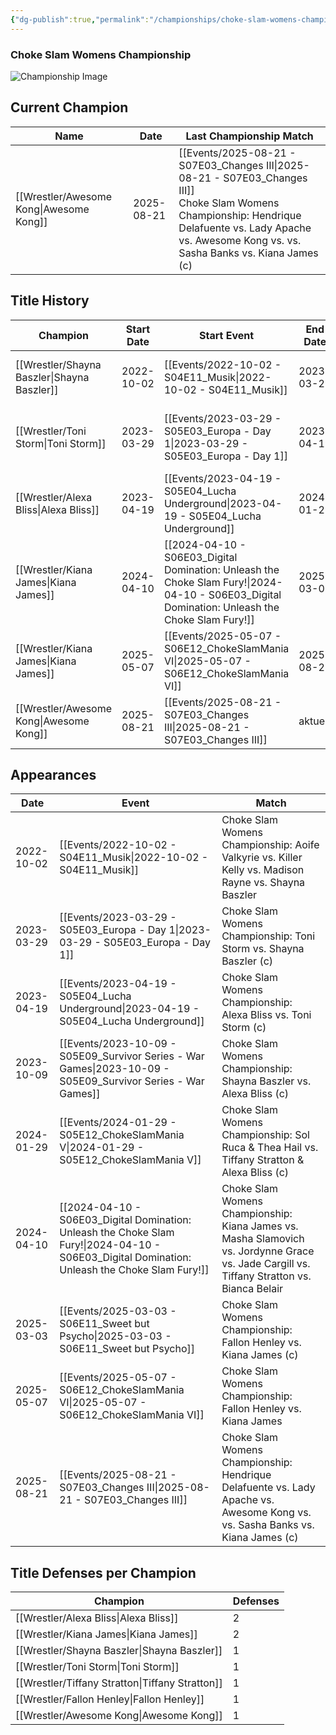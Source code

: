 ```yaml
---
{"dg-publish":true,"permalink":"/championships/choke-slam-womens-championship/","title":"Choke Slam Womens Championship","noteIcon":""}
---
```



### Choke Slam Womens Championship

![Championship Image](https://github.com/CptSpaulding1980/choke-slam-wrestling/releases/download/images/Choke_Slam_Womens_Championship.png)

## Current Champion

| Name | Date | Last Championship Match |
|------|------|------------------------|
| [[Wrestler/Awesome Kong\|Awesome Kong]] | 2025-08-21 | [[Events/2025-08-21 - S07E03_Changes III\|2025-08-21 - S07E03_Changes III]]<br>Choke Slam Womens Championship: Hendrique Delafuente vs. Lady Apache vs. Awesome Kong vs. vs. Sasha Banks vs. Kiana James (c) |

## Title History

| Champion | Start Date | Start Event | End Date | End Event | Duration | Defenses |
|----------|------------|-------------|----------|-----------|----------|----------|
| [[Wrestler/Shayna Baszler\|Shayna Baszler]] | 2022-10-02 | [[Events/2022-10-02 - S04E11_Musik\|2022-10-02 - S04E11_Musik]] | 2023-03-29 | [[Events/2023-03-29 - S05E03_Europa - Day 1\|2023-03-29 - S05E03_Europa - Day 1]] | 178 | 0 |
| [[Wrestler/Toni Storm\|Toni Storm]] | 2023-03-29 | [[Events/2023-03-29 - S05E03_Europa - Day 1\|2023-03-29 - S05E03_Europa - Day 1]] | 2023-04-19 | [[Events/2023-04-19 - S05E04_Lucha Underground\|2023-04-19 - S05E04_Lucha Underground]] | 21 | 0 |
| [[Wrestler/Alexa Bliss\|Alexa Bliss]] | 2023-04-19 | [[Events/2023-04-19 - S05E04_Lucha Underground\|2023-04-19 - S05E04_Lucha Underground]] | 2024-01-29 | [[Events/2024-01-29 - S05E12_ChokeSlamMania V\|2024-01-29 - S05E12_ChokeSlamMania V]] | 285 | 1 |
| [[Wrestler/Kiana James\|Kiana James]] | 2024-04-10 | [[2024-04-10 - S06E03_Digital Domination: Unleash the Choke Slam Fury!\|2024-04-10 - S06E03_Digital Domination: Unleash the Choke Slam Fury!]] | 2025-03-03 | [[Events/2025-03-03 - S06E11_Sweet but Psycho\|2025-03-03 - S06E11_Sweet but Psycho]] | 327 | 0 |
| [[Wrestler/Kiana James\|Kiana James]] | 2025-05-07 | [[Events/2025-05-07 - S06E12_ChokeSlamMania VI\|2025-05-07 - S06E12_ChokeSlamMania VI]] | 2025-08-21 | [[Events/2025-08-21 - S07E03_Changes III\|2025-08-21 - S07E03_Changes III]] | 106 | 0 |
| [[Wrestler/Awesome Kong\|Awesome Kong]] | 2025-08-21 | [[Events/2025-08-21 - S07E03_Changes III\|2025-08-21 - S07E03_Changes III]] | aktuell | [[-\|-]] | ongoing | 0 |

## Appearances

| Date | Event | Match |
|------|-------|-------|
| 2022-10-02 | [[Events/2022-10-02 - S04E11_Musik\|2022-10-02 - S04E11_Musik]] | Choke Slam Womens Championship: Aoife Valkyrie vs. Killer Kelly vs. Madison Rayne vs. Shayna Baszler |
| 2023-03-29 | [[Events/2023-03-29 - S05E03_Europa - Day 1\|2023-03-29 - S05E03_Europa - Day 1]] | Choke Slam Womens Championship: Toni Storm vs. Shayna Baszler (c) |
| 2023-04-19 | [[Events/2023-04-19 - S05E04_Lucha Underground\|2023-04-19 - S05E04_Lucha Underground]] | Choke Slam Womens Championship: Alexa Bliss vs. Toni Storm (c) |
| 2023-10-09 | [[Events/2023-10-09 - S05E09_Survivor Series - War Games\|2023-10-09 - S05E09_Survivor Series - War Games]] | Choke Slam Womens Championship: Shayna Baszler vs. Alexa Bliss (c) |
| 2024-01-29 | [[Events/2024-01-29 - S05E12_ChokeSlamMania V\|2024-01-29 - S05E12_ChokeSlamMania V]] | Choke Slam Womens Championship: Sol Ruca & Thea Hail vs. Tiffany Stratton & Alexa Bliss (c) |
| 2024-04-10 | [[2024-04-10 - S06E03_Digital Domination: Unleash the Choke Slam Fury!\|2024-04-10 - S06E03_Digital Domination: Unleash the Choke Slam Fury!]] | Choke Slam Womens Championship: Kiana James vs. Masha Slamovich vs. Jordynne Grace vs. Jade Cargill vs. Tiffany Stratton vs. Bianca Belair |
| 2025-03-03 | [[Events/2025-03-03 - S06E11_Sweet but Psycho\|2025-03-03 - S06E11_Sweet but Psycho]] | Choke Slam Womens Championship: Fallon Henley vs. Kiana James (c) |
| 2025-05-07 | [[Events/2025-05-07 - S06E12_ChokeSlamMania VI\|2025-05-07 - S06E12_ChokeSlamMania VI]] | Choke Slam Womens Championship: Fallon Henley vs. Kiana James |
| 2025-08-21 | [[Events/2025-08-21 - S07E03_Changes III\|2025-08-21 - S07E03_Changes III]] | Choke Slam Womens Championship: Hendrique Delafuente vs. Lady Apache vs. Awesome Kong vs. vs. Sasha Banks vs. Kiana James (c) |

## Title Defenses per Champion

| Champion | Defenses |
|----------|----------|
| [[Wrestler/Alexa Bliss\|Alexa Bliss]] | 2 |
| [[Wrestler/Kiana James\|Kiana James]] | 2 |
| [[Wrestler/Shayna Baszler\|Shayna Baszler]] | 1 |
| [[Wrestler/Toni Storm\|Toni Storm]] | 1 |
| [[Wrestler/Tiffany Stratton\|Tiffany Stratton]] | 1 |
| [[Wrestler/Fallon Henley\|Fallon Henley]] | 1 |
| [[Wrestler/Awesome Kong\|Awesome Kong]] | 1 |